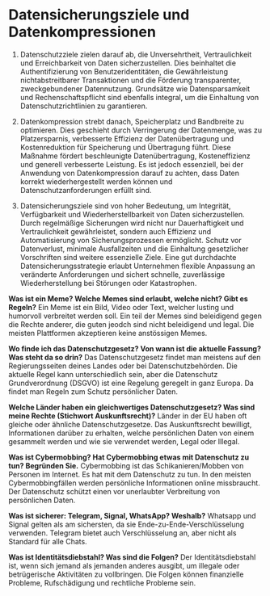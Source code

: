 # Datensicherungsziele und Datenkompressionen

1. Datenschutzziele zielen darauf ab, die Unversehrtheit, Vertraulichkeit und Erreichbarkeit von Daten sicherzustellen. Dies beinhaltet die Authentifizierung von Benutzeridentitäten, die Gewährleistung nichtabstreitbarer Transaktionen und die Förderung transparenter, zweckgebundener Datennutzung. Grundsätze wie Datensparsamkeit und Rechenschaftspflicht sind ebenfalls integral, um die Einhaltung von Datenschutzrichtlinien zu garantieren.

2. Datenkompression strebt danach, Speicherplatz und Bandbreite zu optimieren. Dies geschieht durch Verringerung der Datenmenge, was zu Platzersparnis, verbesserte Effizienz der Datenübertragung und Kostenreduktion für Speicherung und Übertragung führt. Diese Maßnahme fördert beschleunigte Datenübertragung, Kosteneffizienz und generell verbesserte Leistung. Es ist jedoch essenziell, bei der Anwendung von Datenkompression darauf zu achten, dass Daten korrekt wiederhergestellt werden können und Datenschutzanforderungen erfüllt sind.

3. Datensicherungsziele sind von hoher Bedeutung, um Integrität, Verfügbarkeit und Wiederherstellbarkeit von Daten sicherzustellen. Durch regelmäßige Sicherungen wird nicht nur Dauerhaftigkeit und Vertraulichkeit gewährleistet, sondern auch Effizienz und Automatisierung von Sicherungsprozessen ermöglicht. Schutz vor Datenverlust, minimale Ausfallzeiten und die Einhaltung gesetzlicher Vorschriften sind weitere essenzielle Ziele. Eine gut durchdachte Datensicherungsstrategie erlaubt Unternehmen flexible Anpassung an veränderte Anforderungen und sichert schnelle, zuverlässige Wiederherstellung bei Störungen oder Katastrophen.

**Was ist ein Meme? Welche Memes sind erlaubt, welche nicht? Gibt es Regeln?**
Ein Meme ist ein Bild, Video oder Text, welcher lusting und humorvoll verbreitet werden soll. Ein teil der Memes sind beleidigend gegen die Rechte anderer, die guten jeodch sind nicht beleidigend und legal. Die meisten Plattformen akzeptieren keine anstössigen Memes.

**Wo finde ich das Datenschutzgesetz? Von wann ist die aktuelle Fassung? Was steht da so drin?**
Das Datenschutzgesetz findet man meistens auf den Regierungsseiten deines Landes oder bei Datenschutzbehörden. Die aktuelle Regel kann unterschiedlich sein, aber die Datenschutz Grundverordnung (DSGVO) ist eine  Regelung geregelt in ganz Europa. Da findet man Regeln zum Schutz persönlicher Daten.

**Welche Länder haben ein gleichwertiges Datenschutzgesetz? Was sind meine Rechte (Stichwort Auskunftsrecht)?**
Länder in der EU haben oft gleiche oder ähnliche Datenschutzgesetze. Das Auskunftsrecht bewilligt, Informationen darüber zu erhalten, welche persönlichen Daten von einem gesammelt werden und wie sie verwendet werden, Legal oder Illegal.

**Was ist Cybermobbing? Hat Cybermobbing etwas mit Datenschutz zu tun? Begründen Sie.**
Cybermobbing ist das Schikanieren/Mobben von Personen im Internet. Es hat mit dem Datenschutz zu tun. In den meisten Cybermobbingfällen werden persönliche Informationen online missbraucht. Der Datenschutz schützt einen vor unerlaubter Verbreitung von persönlichen Daten.

**Was ist sicherer: Telegram, Signal, WhatsApp? Weshalb?**
Whatsapp und Signal gelten als am sichersten, da sie Ende-zu-Ende-Verschlüsselung verwenden. Telegram bietet auch Verschlüsselung an, aber nicht als Standard für alle Chats.

**Was ist Identitätsdiebstahl? Was sind die Folgen?**
Der Identitätsdiebstahl ist, wenn sich jemand als jemanden anderes ausgibt, um illegale oder betrügerische Aktivitäten zu vollbringen. Die Folgen können finanzielle Probleme, Rufschädigung und rechtliche Probleme sein.

